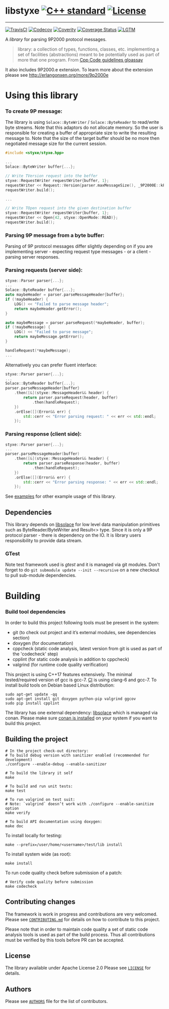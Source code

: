 # libstyxe [![C++ standard][c++-standard-shield]][c++-standard-link] [![License][license-shield]][license-link]
---
[![TravisCI][travis-shield]][travis-link]
[![Codecov][codecov-shield]][codecov-link]
[![Coverity][coverity-shield]][coverity-link]
[![Coverage Status][coveralls-shield]][coveralls-link]
[![LGTM][LGTM-shield]][LGTM-link]


[c++-standard-shield]: https://img.shields.io/badge/c%2B%2B-14/17/20-blue.svg
[c++-standard-link]: https://en.wikipedia.org/wiki/C%2B%2B#Standardization
[license-shield]: https://img.shields.io/badge/License-Apache%202.0-blue.svg
[license-link]: https://opensource.org/licenses/Apache-2.0
[travis-shield]: https://travis-ci.org/abbyssoul/libstyxe.png?branch=master
[travis-link]: https://travis-ci.org/abbyssoul/libstyxe
[codecov-shield]: https://codecov.io/gh/abbyssoul/libstyxe/branch/master/graph/badge.svg
[codecov-link]: https://codecov.io/gh/abbyssoul/libstyxe
[coverity-shield]: https://scan.coverity.com/projects/18800/badge.svg
[coverity-link]: https://scan.coverity.com/projects/abbyssoul-libstyxe
[coveralls-shield]: https://coveralls.io/repos/github/abbyssoul/libstyxe/badge.svg?branch=master
[coveralls-link]: https://coveralls.io/github/abbyssoul/libstyxe?branch=master
[LGTM-shield]: https://img.shields.io/lgtm/grade/cpp/github/abbyssoul/libstyxe.svg
[LGTM-link]: https://lgtm.com/projects/g/abbyssoul/libstyxe/alerts/


A _library_ for parsing 9P2000 protocol messages.
> library: a collection of types, functions, classes, etc. implementing a set of facilities (abstractions) meant to be potentially used as part of more that one program. From [Cpp Code guidelines gloassay](http://isocpp.github.io/CppCoreGuidelines/CppCoreGuidelines#glossary)

It also includes 9P2000.e extension. To learn more about the extension please see http://erlangonxen.org/more/9p2000e

# Using this library

### To create 9P message:
The library is using `Solace::ByteWriter` / `Solace::ByteReader` to read/write byte streams.
Note that this adaptors do not allocate memory. So the user is responsible for creating a
buffer of appropriate size to write the resulting message to.
Note that the size of the target buffer should be no more then negotiated message size for the current session.


```C++
#include <styxe/styxe.hpp>

...
Solace::ByteWriter buffer{...};

// Write TVersion request into the beffer
styxe::RequestWriter requestWriter{buffer, 1};
requestWriter << Request::Version{parser.maxMessageSize(), _9P2000E::kProtocolVersion}
requestWriter.build();

...

// Write TOpen request into the given destination buffer
styxe::RequestWriter requestWriter{buffer, 1};
requestWriter << Open{42, styxe::OpenMode::READ)};
requestWriter.build();
```

### Parsing 9P message from a byte buffer:
Parsing of 9P protocol messages differ slightly depending on if you are implementing server - expecting request type messages - or a client - parsing server responses.

### Parsing requests (server side):
```C++
styxe::Parser parser{...};
...
Solace::ByteReader buffer{...};
auto maybeHeader = parser.parseMessageHeader{buffer};
if (!maybeHeader) {
    LOG() << "Failed to parse message header";
    return maybeHeader.getError();
}

auto maybeMessage = parser.parseRequest(*maybeHeader, buffer);
if (!maybeMessage) {
    LOG() << "Failed to parse message";
    return maybeMessage.getError();
}

handleRequest(*maybeMessage);
...
```

Alternatively you can prefer fluent interface:
```c++
styxe::Parser parser{...};
...
Solace::ByteReader buffer{...};
parser.parseMessageHeader{buffer}
    .then([&](styxe::MessageHeader&& header) {
        return parser.parseRequest(header, buffer)
            .then(handleRequest);
    })
    .orElse([](Error&& err) {
        std::cerr << "Error parsing request: " << err << std::endl;
    });
```

### Parsing response (client side):
```C++
styxe::Parser parser{...};
...
parser.parseMessageHeader(buffer)
    .then([&](styxe::MessageHeader&& header) {
        return parser.parseResponse(header, buffer)
            .then(handleRequest);
    })
    .orElse([](Error&& err) {
        std::cerr << "Error parsing response: " << err << std::endl;
    });
```

See [examples](docs/examples.md) for other example usage of this library.


## Dependencies
This library depends on [libsolace](https://github.com/abbyssoul/libsolace) for low level data manipulation primitives
such as ByteReader/ByteWriter and Result<> type.
Since it is only a 9P protocol parser - there is dependency on the IO. It is library users responsibility to provide data stream.

### GTest
Note test framework used is *gtest* and it is managed via git modules.
Don't forget to do `git submodule update --init --recursive` on a new checkout to pull sub-module dependencies.



# Building

### Build tool dependencies
In order to build this project following tools must be present in the system:
* git (to check out project and it’s external modules, see dependencies section)
* doxygen (for documentation)
* cppcheck (static code analysis, latest version from git is used as part of the 'codecheck' step)
* cpplint (for static code analysis in addition to cppcheck)
* valgrind (for runtime code quality verification)

This project is using C++17 features extensively. The minimal tested/required version of gcc is gcc-7.
[CI](https://travis-ci.org/abbyssoul/libstyxe) is using clang-6 and gcc-7.
To install build tools on Debian based Linux distribution:
```shell
sudo apt-get update -qq
sudo apt-get install git doxygen python-pip valgrind ggcov
sudo pip install cpplint
```

The library has one external dependency: [libsolace](https://github.com/abbyssoul/libsolace)  which is managed via conan.
Please make sure [conan is installed](https://docs.conan.io/en/latest/installation.html) on your system if you want to build this project.

## Building the project
```shell
# In the project check-out directory:
# To build debug version with sanitizer enabled (recommended for development)
./configure --enable-debug --enable-sanitizer

# To build the library it self
make

# To build and run unit tests:
make test

# To run valgrind on test suit:
# Note: `valgrind` doesn’t work with ./configure --enable-sanitize option
make verify

# To build API documentation using doxygen:
make doc
```

To install locally for testing:
```shell
make --prefix=/user/home/<username>/test/lib install
```
To install system wide (as root):
```shell
make install
```
To run code quality check before submission of a patch:
```shell
# Verify code quality before submission
make codecheck
```


## Contributing changes
The framework is work in progress and contributions are very welcomed.
Please see  [`CONTRIBUTING.md`](CONTRIBUTING.md) for details on how to contribute to
this project.

Please note that in order to maintain code quality a set of static code analysis tools is used as part of the build process.
Thus all contributions must be verified by this tools before PR can be accepted.


## License
The library available under Apache License 2.0
Please see [`LICENSE`](LICENSE) for details.


## Authors
Please see [`AUTHORS`](AUTHORS) file for the list of contributors.

